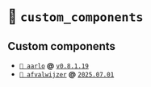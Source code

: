 # 📂 `custom_components`

## Custom components

- [`📁 aarlo`](https://github.com/twrecked/hass-aarlo) **@**
  [`v0.8.1.19`](https://github.com/twrecked/hass-aarlo/releases/tag/v0.8.1.19)
- [`📁 afvalwijzer`](https://github.com/xirixiz/homeassistant-afvalwijzer) **@**
  [`2025.07.01`](https://github.com/xirixiz/homeassistant-afvalwijzer/releases/tag/2025.07.01)
